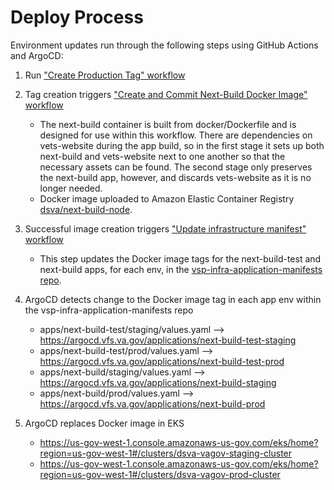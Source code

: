 # Deploy Process

Environment updates run through the following steps using GitHub Actions and ArgoCD:

1. Run ["Create Production Tag" workflow](https://github.com/department-of-veterans-affairs/next-build/actions/workflows/production-tag.yml)

2. Tag creation triggers ["Create and Commit Next-Build Docker Image" workflow](https://github.com/department-of-veterans-affairs/next-build/actions/workflows/mirror-images.yml)

   - The next-build container is built from docker/Dockerfile and is designed for use within this workflow. There are dependencies on vets-website during the app build, so in the first stage it sets up both next-build and vets-website next to one another so that the necessary assets can be found. The second stage only preserves the next-build app, however, and discards vets-website as it is no longer needed.
   - Docker image uploaded to Amazon Elastic Container Registry [dsva/next-build-node](https://us-gov-west-1.console.amazonaws-us-gov.com/ecr/repositories/dsva/next-build-node?region=us-gov-west-1).

3. Successful image creation triggers ["Update infrastructure manifest" workflow](https://github.com/department-of-veterans-affairs/next-build/actions/workflows/update-manifest.yml)

   - This step updates the Docker image tags for the next-build-test and next-build apps, for each env, in the [vsp-infra-application-manifests repo](https://github.com/department-of-veterans-affairs/vsp-infra-application-manifests).

4. ArgoCD detects change to the Docker image tag in each app env within the vsp-infra-application-manifests repo

   - apps/next-build-test/staging/values.yaml --> https://argocd.vfs.va.gov/applications/next-build-test-staging
   - apps/next-build-test/prod/values.yaml --> https://argocd.vfs.va.gov/applications/next-build-test-prod
   - apps/next-build/staging/values.yaml --> https://argocd.vfs.va.gov/applications/next-build-staging
   - apps/next-build/prod/values.yaml --> https://argocd.vfs.va.gov/applications/next-build-prod

5. ArgoCD replaces Docker image in EKS

   - https://us-gov-west-1.console.amazonaws-us-gov.com/eks/home?region=us-gov-west-1#/clusters/dsva-vagov-staging-cluster
   - https://us-gov-west-1.console.amazonaws-us-gov.com/eks/home?region=us-gov-west-1#/clusters/dsva-vagov-prod-cluster
